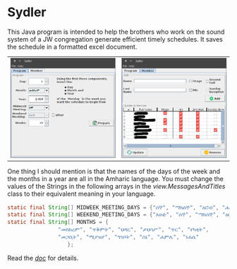 
# Sydler
This Java program is intended to help the brothers who work on the sound system of a JW congregation generate efficient
timely schedules. It saves the schedule in a formatted excel document.

|   |   |
|:---:|:---:|
|![Program Tab](/docs/screenshots/program_tab.png "Program Tab")|![Member Tab](/docs/screenshots/member_tab.png "Member Tab")|


One thing I should mention is that the names of the days of the week and the months in a year are all in the Amharic language. You must
change the values of the Strings in the following arrays in the _view.MessagesAndTitles_ class to their equivalent meaning in your language.

```java
static final String[] MIDWEEK_MEETING_DAYS = {"ሰኞ", "ማክሰኞ", "ዕሮብ", "ሐሙስ", "አርብ", "ቅዳሜ"};
static final String[] WEEKEND_MEETING_DAYS = {"እሁድ", "ሰኞ", "ማክሰኞ", "ዕሮብ", "ሐሙስ", "አርብ", "ቅዳሜ"};
static final String[] MONTHS = {
				"መስከረም", "ጥቅምት", "ህዳር", "ታህሳሥ", "ጥር", "የካቲት",
				"መጋቢት", "ሚያዝያ", "ግንቦት", "ሰኔ", "ሐምሌ", "ነሐሴ"
		   	       };
```

Read the [*doc*](/docs/HOW_IT_WORKS.md) for details.
